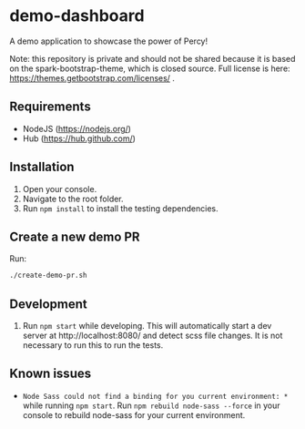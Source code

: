 # demo-dashboard

A demo application to showcase the power of Percy!

Note: this repository is private and should not be shared because it is based on the spark-bootstrap-theme, which is closed source. Full license is here: https://themes.getbootstrap.com/licenses/ .

## Requirements

- NodeJS (https://nodejs.org/)
- Hub (https://hub.github.com/)

## Installation

1. Open your console.
2. Navigate to the root folder.
3. Run `npm install` to install the testing dependencies.

## Create a new demo PR

Run:
```bash
./create-demo-pr.sh
```

## Development

1. Run `npm start` while developing. This will automatically start a dev server at http://localhost:8080/ and detect scss file changes. It is not necessary to run this to run the tests.

## Known issues

- `Node Sass could not find a binding for you current environment: *` while running `npm start`.
Run `npm rebuild node-sass --force` in your console to rebuild node-sass for your current environment.
 
